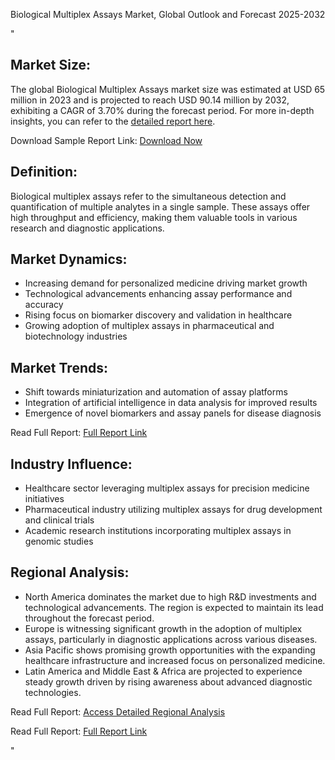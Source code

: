 Biological Multiplex Assays Market, Global Outlook and Forecast 2025-2032

"<html>
<h2>Market Size:</h2>
<p>The global Biological Multiplex Assays market size was estimated at USD 65 million in 2023 and is projected to reach USD 90.14 million by 2032, exhibiting a CAGR of 3.70% during the forecast period. For more in-depth insights, you can refer to the <a href='https://www.statsmarketresearch.com/global-biological-multiplex-assays-forecast-2025-2032-632-8028530'>detailed report here</a>.</p>
<p>Download Sample Report Link: <a href='https://www.statsmarketresearch.com/download-free-sample/8028530/global-biological-multiplex-assays-forecast-2025-2032-632'>Download Now</a></p>

<h2>Definition:</h2>
<p>Biological multiplex assays refer to the simultaneous detection and quantification of multiple analytes in a single sample. These assays offer high throughput and efficiency, making them valuable tools in various research and diagnostic applications.</p>

<h2>Market Dynamics:</h2>
<ul>
  <li>Increasing demand for personalized medicine driving market growth</li>
  <li>Technological advancements enhancing assay performance and accuracy</li>
  <li>Rising focus on biomarker discovery and validation in healthcare</li>
  <li>Growing adoption of multiplex assays in pharmaceutical and biotechnology industries</li>
</ul>

<h2>Market Trends:</h2>
<ul>
  <li>Shift towards miniaturization and automation of assay platforms</li>
  <li>Integration of artificial intelligence in data analysis for improved results</li>
  <li>Emergence of novel biomarkers and assay panels for disease diagnosis</li>
</ul>
<p>Read Full Report: <a href='https://www.statsmarketresearch.com/global-biological-multiplex-assays-forecast-2025-2032-632-8028530'>Full Report Link</a></p>

<h2>Industry Influence:</h2>
<ul>
  <li>Healthcare sector leveraging multiplex assays for precision medicine initiatives</li>
  <li>Pharmaceutical industry utilizing multiplex assays for drug development and clinical trials</li>
  <li>Academic research institutions incorporating multiplex assays in genomic studies</li>
</ul>

<h2>Regional Analysis:</h2>
<ul>
  <li>North America dominates the market due to high R&D investments and technological advancements. The region is expected to maintain its lead throughout the forecast period.</li>
  <li>Europe is witnessing significant growth in the adoption of multiplex assays, particularly in diagnostic applications across various diseases.</li>
  <li>Asia Pacific shows promising growth opportunities with the expanding healthcare infrastructure and increased focus on personalized medicine.</li>
  <li>Latin America and Middle East & Africa are projected to experience steady growth driven by rising awareness about advanced diagnostic technologies.</li>
</ul>
<p>Read Full Report: <a href='https://www.statsmarketresearch.com/global-biological-multiplex-assays-forecast-2025-2032-632-8028530'>Access Detailed Regional Analysis</a></p>

<p>Read Full Report: <a href='https://www.statsmarketresearch.com/global-biological-multiplex-assays-forecast-2025-2032-632-8028530'>Full Report Link</a></p>

</html>"
